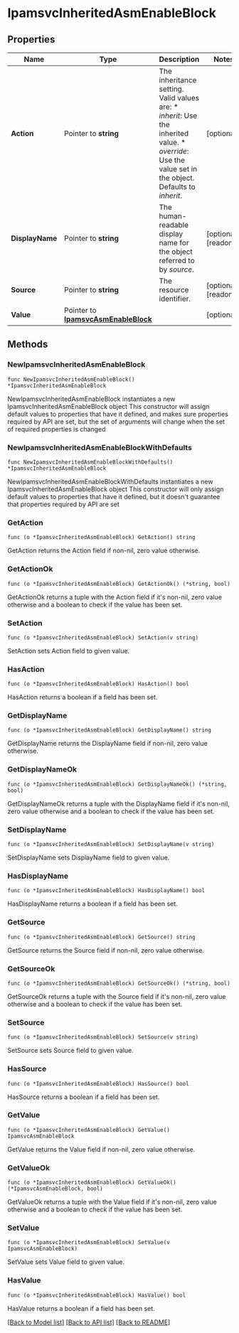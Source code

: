 # IpamsvcInheritedAsmEnableBlock

## Properties

Name | Type | Description | Notes
------------ | ------------- | ------------- | -------------
**Action** | Pointer to **string** | The inheritance setting.  Valid values are: * _inherit_: Use the inherited value. * _override_: Use the value set in the object.  Defaults to _inherit_. | [optional] 
**DisplayName** | Pointer to **string** | The human-readable display name for the object referred to by _source_. | [optional] [readonly] 
**Source** | Pointer to **string** | The resource identifier. | [optional] [readonly] 
**Value** | Pointer to [**IpamsvcAsmEnableBlock**](IpamsvcAsmEnableBlock.md) |  | [optional] 

## Methods

### NewIpamsvcInheritedAsmEnableBlock

`func NewIpamsvcInheritedAsmEnableBlock() *IpamsvcInheritedAsmEnableBlock`

NewIpamsvcInheritedAsmEnableBlock instantiates a new IpamsvcInheritedAsmEnableBlock object
This constructor will assign default values to properties that have it defined,
and makes sure properties required by API are set, but the set of arguments
will change when the set of required properties is changed

### NewIpamsvcInheritedAsmEnableBlockWithDefaults

`func NewIpamsvcInheritedAsmEnableBlockWithDefaults() *IpamsvcInheritedAsmEnableBlock`

NewIpamsvcInheritedAsmEnableBlockWithDefaults instantiates a new IpamsvcInheritedAsmEnableBlock object
This constructor will only assign default values to properties that have it defined,
but it doesn't guarantee that properties required by API are set

### GetAction

`func (o *IpamsvcInheritedAsmEnableBlock) GetAction() string`

GetAction returns the Action field if non-nil, zero value otherwise.

### GetActionOk

`func (o *IpamsvcInheritedAsmEnableBlock) GetActionOk() (*string, bool)`

GetActionOk returns a tuple with the Action field if it's non-nil, zero value otherwise
and a boolean to check if the value has been set.

### SetAction

`func (o *IpamsvcInheritedAsmEnableBlock) SetAction(v string)`

SetAction sets Action field to given value.

### HasAction

`func (o *IpamsvcInheritedAsmEnableBlock) HasAction() bool`

HasAction returns a boolean if a field has been set.

### GetDisplayName

`func (o *IpamsvcInheritedAsmEnableBlock) GetDisplayName() string`

GetDisplayName returns the DisplayName field if non-nil, zero value otherwise.

### GetDisplayNameOk

`func (o *IpamsvcInheritedAsmEnableBlock) GetDisplayNameOk() (*string, bool)`

GetDisplayNameOk returns a tuple with the DisplayName field if it's non-nil, zero value otherwise
and a boolean to check if the value has been set.

### SetDisplayName

`func (o *IpamsvcInheritedAsmEnableBlock) SetDisplayName(v string)`

SetDisplayName sets DisplayName field to given value.

### HasDisplayName

`func (o *IpamsvcInheritedAsmEnableBlock) HasDisplayName() bool`

HasDisplayName returns a boolean if a field has been set.

### GetSource

`func (o *IpamsvcInheritedAsmEnableBlock) GetSource() string`

GetSource returns the Source field if non-nil, zero value otherwise.

### GetSourceOk

`func (o *IpamsvcInheritedAsmEnableBlock) GetSourceOk() (*string, bool)`

GetSourceOk returns a tuple with the Source field if it's non-nil, zero value otherwise
and a boolean to check if the value has been set.

### SetSource

`func (o *IpamsvcInheritedAsmEnableBlock) SetSource(v string)`

SetSource sets Source field to given value.

### HasSource

`func (o *IpamsvcInheritedAsmEnableBlock) HasSource() bool`

HasSource returns a boolean if a field has been set.

### GetValue

`func (o *IpamsvcInheritedAsmEnableBlock) GetValue() IpamsvcAsmEnableBlock`

GetValue returns the Value field if non-nil, zero value otherwise.

### GetValueOk

`func (o *IpamsvcInheritedAsmEnableBlock) GetValueOk() (*IpamsvcAsmEnableBlock, bool)`

GetValueOk returns a tuple with the Value field if it's non-nil, zero value otherwise
and a boolean to check if the value has been set.

### SetValue

`func (o *IpamsvcInheritedAsmEnableBlock) SetValue(v IpamsvcAsmEnableBlock)`

SetValue sets Value field to given value.

### HasValue

`func (o *IpamsvcInheritedAsmEnableBlock) HasValue() bool`

HasValue returns a boolean if a field has been set.


[[Back to Model list]](../README.md#documentation-for-models) [[Back to API list]](../README.md#documentation-for-api-endpoints) [[Back to README]](../README.md)


